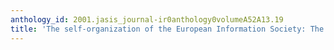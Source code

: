 ```yaml
---
anthology_id: 2001.jasis_journal-ir0anthology0volumeA52A13.19
title: 'The self-organization of the European Information Society: The case of biotechnology'
---
```

